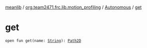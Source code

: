 [meanlib](../../index.md) / [org.team2471.frc.lib.motion_profiling](../index.md) / [Autonomous](index.md) / [get](./get.md)

# get

`open fun get(name: `[`String`](https://kotlinlang.org/api/latest/jvm/stdlib/kotlin/-string/index.html)`): `[`Path2D`](../-path2-d/index.md)